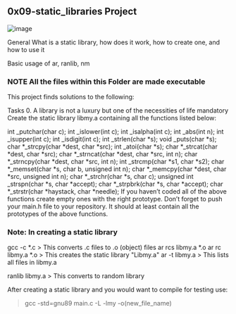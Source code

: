 ## 0x09-static_libraries Project ##

![image](https://user-images.githubusercontent.com/105589308/194304250-72dce9d9-83bf-45a2-901b-9aa59b889fd3.png)

General
What is a static library, how does it work, how to create one, and how to use it

Basic usage of ar, ranlib, nm

### NOTE All the files within this Folder are made executable ###

This project finds solutions to the following:

Tasks 0. A library is not a luxury but one of the necessities of life mandatory Create the static library libmy.a containing all the functions listed below:

int _putchar(char c); int _islower(int c); int _isalpha(int c); int _abs(int n); int _isupper(int c); int _isdigit(int c); int _strlen(char *s); void _puts(char *s); char *_strcpy(char *dest, char *src); int _atoi(char *s); char *_strcat(char *dest, char *src); char *_strncat(char *dest, char *src, int n); char *_strncpy(char *dest, char *src, int n); int _strcmp(char *s1, char *s2); char *_memset(char *s, char b, unsigned int n); char *_memcpy(char *dest, char *src, unsigned int n); char *_strchr(char *s, char c); unsigned int _strspn(char *s, char *accept); char *_strpbrk(char *s, char *accept); char *_strstr(char *haystack, char *needle); If you haven’t coded all of the above functions create empty ones with the right prototype. Don’t forget to push your main.h file to your repository. It should at least contain all the prototypes of the above functions.

### Note: In creating a static library ###

gcc -c *.c > This converts .c files to .o (object) files
ar rcs libmy.a *.o
ar rc libmy.a *.o > This creates the static library "Libmy.a"
ar -t libmy.a > This lists all files in libmy.a

ranlib libmy.a > This converts to random library

After creating a static library and you would want to compile for testing use:
> gcc -std=gnu89 main.c -L -lmy -o(new_file_name)

